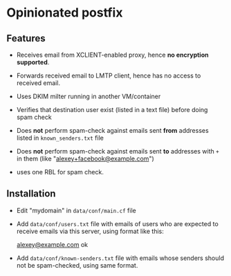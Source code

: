 Opinionated postfix
===================

Features
--------

* Receives email from XCLIENT-enabled proxy,
hence **no encryption supported**.

* Forwards received email to LMTP client,
hence has no access to received email.

* Uses DKIM milter running in another VM/container

* Verifies that destination user exist (listed in a text file) before doing spam check

* Does **not** perform spam-check against emails sent **from** addresses listed in `known_senders.txt` file

* Does **not** perform spam-check against emails sent **to** addresses with `+` in them (like "alexey+facebook@example.com")

* uses one RBL for spam check.

Installation
------------

* Edit "mydomain" in `data/conf/main.cf` file

* Add `data/conf/users.txt` file with emails of users who are expected to receive emails via this server, using format like this:

	alexey@example.com ok

* Add `data/conf/known-senders.txt` file with emails whose senders should not be spam-checked, using same format.
